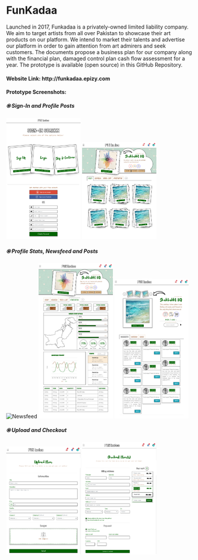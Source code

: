 # FunKadaa
Launched in 2017, Funkadaa is a privately-owned limited liability company. We aim to target artists from all over Pakistan to showcase their art products on our platform. We intend to market their talents and advertise our platform in order to gain attention from art admirers and seek customers. The documents propose a business plan for our company along with the financial plan, damaged control plan cash flow assessment for a year. The prototype is available (open source) in this GitHub Repository.
<h4> Website Link: http://funkadaa.epizy.com </h3>
<h4>Prototype Screenshots: </h4>
<h5>⦿ Sign-In and Profile Posts</h5>
<p float="center">
  <img src="Screenshots/Signin.png" alt="Sign In" width="200px" />
  <img src="Screenshots/profileposts.png" alt="Profile Posts" width="200px" />
</p>
<h5>⦿ Profile Stats, Newsfeed and Posts</h5>
<p float="center">
  <img src="Screenshots/newsfeed.png" alt="Newsfeed" width="200px" />
  <img src="Screenshots/profilestats.png" alt="Profile Stats" width="200px" />
  <img src="Screenshots/postcomments.png" alt="Posts" width="200px" />
</p>
<h5>⦿ Upload and Checkout</h5>
<p float="center">
  <img src="Screenshots/upload.png" alt="Upload" width="200px" />
  <img src="Screenshots/checkout.png" alt="Checkout" width="200px" />
</p>
